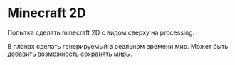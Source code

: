 # Minecraft 2D

Попытка сделать minecraft 2D с видом сверху на processing.

В планах сделать генерируемый в реальном времени мир. Может быть добавить возможность сохранять миры.